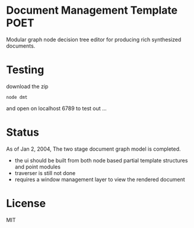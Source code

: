 Document Management Template POET
===
Modular graph node decision tree editor for producing rich synthesized documents.  

Testing
===
download the zip
```
node dmt 
```
and open on localhost 6789 to test out ... 

Status
===

As of Jan 2, 2004, The two stage document graph model is completed.  

- the ui should be built from both node based partial template structures and point modules
- traverser is still not done
- requires a window management layer to view the rendered document

License
===
MIT




